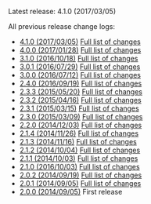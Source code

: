 Latest release: 4.1.0 (2017/03/05)

All previous release change logs:

* [4.1.0 (2017/03/05)](Documentation/Changelog/4.1.0.md) [Full list of changes](https://github.com/FluidTYPO3/vhs/compare/4.0.0...4.1.0)
* [4.0.0 (2017/01/28)](Documentation/Changelog/4.0.0.md) [Full list of changes](https://github.com/FluidTYPO3/vhs/compare/3.1.0...4.0.0)
* [3.1.0 (2016/10/18)](Documentation/Changelog/3.1.0.md) [Full list of changes](https://github.com/FluidTYPO3/vhs/compare/3.0.1...3.1.0)
* [3.0.1 (2016/07/29)](Documentation/Changelog/3.0.1.md) [Full list of changes](https://github.com/FluidTYPO3/vhs/compare/3.0.0...3.0.1)
* [3.0.0 (2016/07/12)](Documentation/Changelog/3.0.0.md) [Full list of changes](https://github.com/FluidTYPO3/vhs/compare/2.4.0...3.0.0)
* [2.4.0 (2016/09/19)](Documentation/Changelog/2.4.0.md) [Full list of changes](https://github.com/FluidTYPO3/vhs/compare/2.3.3...2.4.0)
* [2.3.3 (2015/05/20)](Documentation/Changelog/2.3.3.md) [Full list of changes](https://github.com/FluidTYPO3/vhs/compare/2.3.2...2.3.3)
* [2.3.2 (2015/04/16)](Documentation/Changelog/2.3.2.md) [Full list of changes](https://github.com/FluidTYPO3/vhs/compare/2.3.1...2.3.2)
* [2.3.1 (2015/03/15)](Documentation/Changelog/2.3.1.md) [Full list of changes](https://github.com/FluidTYPO3/vhs/compare/2.3.0...2.3.1)
* [2.3.0 (2015/03/09)](Documentation/Changelog/2.3.0.md) [Full list of changes](https://github.com/FluidTYPO3/vhs/compare/2.2.0...2.3.0)
* [2.2.0 (2014/12/03)](Documentation/Changelog/2.2.0.md) [Full list of changes](https://github.com/FluidTYPO3/vhs/compare/2.1.4...2.2.0)
* [2.1.4 (2014/11/26)](Documentation/Changelog/2.1.4.md) [Full list of changes](https://github.com/FluidTYPO3/vhs/compare/2.1.3...2.1.4)
* [2.1.3 (2014/11/16)](Documentation/Changelog/2.1.3.md) [Full list of changes](https://github.com/FluidTYPO3/vhs/compare/2.1.2...2.1.3)
* [2.1.2 (2014/10/04)](Documentation/Changelog/2.1.2.md) [Full list of changes](https://github.com/FluidTYPO3/vhs/compare/2.1.1...2.1.2)
* [2.1.1 (2014/10/03)](Documentation/Changelog/2.1.1.md) [Full list of changes](https://github.com/FluidTYPO3/vhs/compare/2.1.0...2.1.1)
* [2.1.0 (2016/10/03)](Documentation/Changelog/2.1.0.md) [Full list of changes](https://github.com/FluidTYPO3/vhs/compare/2.0.2...2.1.0)
* [2.0.2 (2014/09/19)](Documentation/Changelog/2.0.2.md) [Full list of changes](https://github.com/FluidTYPO3/vhs/compare/2.0.1...2.0.2)
* [2.0.1 (2014/09/05)](Documentation/Changelog/2.0.1.md) [Full list of changes](https://github.com/FluidTYPO3/vhs/compare/2.0.0...2.0.1)
* [2.0.0 (2014/09/05)](Documentation/Changelog/2.0.0.md) First release